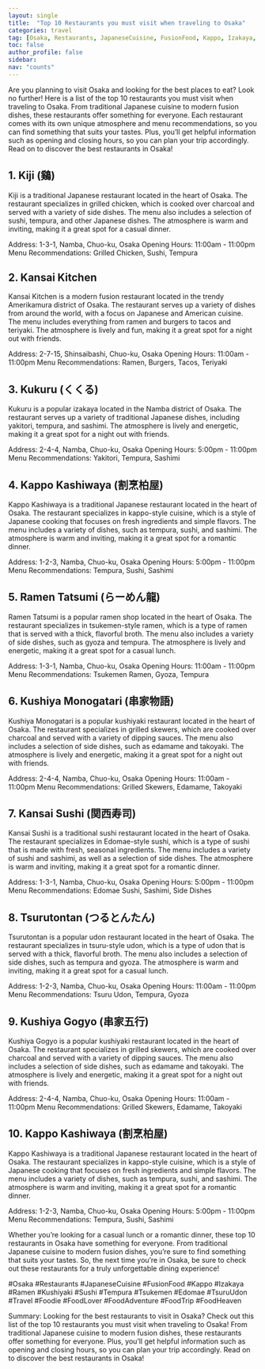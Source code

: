 ```yaml
---
layout: single
title:  "Top 10 Restaurants you must visit when traveling to Osaka"
categories: travel
tag: [Osaka, Restaurants, JapaneseCuisine, FusionFood, Kappo, Izakaya, Ramen, Kushiyaki, Sushi, Tempura, Tsukemen, Edomae, TsuruUdon, Travel, Foodie, FoodLover, FoodAdventure, FoodTrip, FoodHeaven]
toc: false
author_profile: false
sidebar:
nav: "counts"
---
```

            
Are you planning to visit Osaka and looking for the best places to eat? Look no further! Here is a list of the top 10 restaurants you must visit when traveling to Osaka. From traditional Japanese cuisine to modern fusion dishes, these restaurants offer something for everyone. Each restaurant comes with its own unique atmosphere and menu recommendations, so you can find something that suits your tastes. Plus, you’ll get helpful information such as opening and closing hours, so you can plan your trip accordingly. Read on to discover the best restaurants in Osaka! 

## 1. Kiji (鷄)

Kiji is a traditional Japanese restaurant located in the heart of Osaka. The restaurant specializes in grilled chicken, which is cooked over charcoal and served with a variety of side dishes. The menu also includes a selection of sushi, tempura, and other Japanese dishes. The atmosphere is warm and inviting, making it a great spot for a casual dinner. 

Address: 1-3-1, Namba, Chuo-ku, Osaka
Opening Hours: 11:00am - 11:00pm
Menu Recommendations: Grilled Chicken, Sushi, Tempura

## 2. Kansai Kitchen

Kansai Kitchen is a modern fusion restaurant located in the trendy Amerikamura district of Osaka. The restaurant serves up a variety of dishes from around the world, with a focus on Japanese and American cuisine. The menu includes everything from ramen and burgers to tacos and teriyaki. The atmosphere is lively and fun, making it a great spot for a night out with friends. 

Address: 2-7-15, Shinsaibashi, Chuo-ku, Osaka
Opening Hours: 11:00am - 11:00pm
Menu Recommendations: Ramen, Burgers, Tacos, Teriyaki

## 3. Kukuru (くくる)

Kukuru is a popular izakaya located in the Namba district of Osaka. The restaurant serves up a variety of traditional Japanese dishes, including yakitori, tempura, and sashimi. The atmosphere is lively and energetic, making it a great spot for a night out with friends. 

Address: 2-4-4, Namba, Chuo-ku, Osaka
Opening Hours: 5:00pm - 11:00pm
Menu Recommendations: Yakitori, Tempura, Sashimi

## 4. Kappo Kashiwaya (割烹柏屋)

Kappo Kashiwaya is a traditional Japanese restaurant located in the heart of Osaka. The restaurant specializes in kappo-style cuisine, which is a style of Japanese cooking that focuses on fresh ingredients and simple flavors. The menu includes a variety of dishes, such as tempura, sushi, and sashimi. The atmosphere is warm and inviting, making it a great spot for a romantic dinner. 

Address: 1-2-3, Namba, Chuo-ku, Osaka
Opening Hours: 5:00pm - 11:00pm
Menu Recommendations: Tempura, Sushi, Sashimi

## 5. Ramen Tatsumi (らーめん龍)

Ramen Tatsumi is a popular ramen shop located in the heart of Osaka. The restaurant specializes in tsukemen-style ramen, which is a type of ramen that is served with a thick, flavorful broth. The menu also includes a variety of side dishes, such as gyoza and tempura. The atmosphere is lively and energetic, making it a great spot for a casual lunch. 

Address: 1-3-1, Namba, Chuo-ku, Osaka
Opening Hours: 11:00am - 11:00pm
Menu Recommendations: Tsukemen Ramen, Gyoza, Tempura

## 6. Kushiya Monogatari (串家物語)

Kushiya Monogatari is a popular kushiyaki restaurant located in the heart of Osaka. The restaurant specializes in grilled skewers, which are cooked over charcoal and served with a variety of dipping sauces. The menu also includes a selection of side dishes, such as edamame and takoyaki. The atmosphere is lively and energetic, making it a great spot for a night out with friends. 

Address: 2-4-4, Namba, Chuo-ku, Osaka
Opening Hours: 11:00am - 11:00pm
Menu Recommendations: Grilled Skewers, Edamame, Takoyaki

## 7. Kansai Sushi (関西寿司)

Kansai Sushi is a traditional sushi restaurant located in the heart of Osaka. The restaurant specializes in Edomae-style sushi, which is a type of sushi that is made with fresh, seasonal ingredients. The menu includes a variety of sushi and sashimi, as well as a selection of side dishes. The atmosphere is warm and inviting, making it a great spot for a romantic dinner. 

Address: 1-3-1, Namba, Chuo-ku, Osaka
Opening Hours: 5:00pm - 11:00pm
Menu Recommendations: Edomae Sushi, Sashimi, Side Dishes

## 8. Tsurutontan (つるとんたん)

Tsurutontan is a popular udon restaurant located in the heart of Osaka. The restaurant specializes in tsuru-style udon, which is a type of udon that is served with a thick, flavorful broth. The menu also includes a selection of side dishes, such as tempura and gyoza. The atmosphere is warm and inviting, making it a great spot for a casual lunch. 

Address: 1-2-3, Namba, Chuo-ku, Osaka
Opening Hours: 11:00am - 11:00pm
Menu Recommendations: Tsuru Udon, Tempura, Gyoza

## 9. Kushiya Gogyo (串家五行)

Kushiya Gogyo is a popular kushiyaki restaurant located in the heart of Osaka. The restaurant specializes in grilled skewers, which are cooked over charcoal and served with a variety of dipping sauces. The menu also includes a selection of side dishes, such as edamame and takoyaki. The atmosphere is lively and energetic, making it a great spot for a night out with friends. 

Address: 2-4-4, Namba, Chuo-ku, Osaka
Opening Hours: 11:00am - 11:00pm
Menu Recommendations: Grilled Skewers, Edamame, Takoyaki

## 10. Kappo Kashiwaya (割烹柏屋)

Kappo Kashiwaya is a traditional Japanese restaurant located in the heart of Osaka. The restaurant specializes in kappo-style cuisine, which is a style of Japanese cooking that focuses on fresh ingredients and simple flavors. The menu includes a variety of dishes, such as tempura, sushi, and sashimi. The atmosphere is warm and inviting, making it a great spot for a romantic dinner. 

Address: 1-2-3, Namba, Chuo-ku, Osaka
Opening Hours: 5:00pm - 11:00pm
Menu Recommendations: Tempura, Sushi, Sashimi

Whether you’re looking for a casual lunch or a romantic dinner, these top 10 restaurants in Osaka have something for everyone. From traditional Japanese cuisine to modern fusion dishes, you’re sure to find something that suits your tastes. So, the next time you’re in Osaka, be sure to check out these restaurants for a truly unforgettable dining experience! 

#Osaka #Restaurants #JapaneseCuisine #FusionFood #Kappo #Izakaya #Ramen #Kushiyaki #Sushi #Tempura #Tsukemen #Edomae #TsuruUdon #Travel #Foodie #FoodLover #FoodAdventure #FoodTrip #FoodHeaven

Summary: Looking for the best restaurants to visit in Osaka? Check out this list of the top 10 restaurants you must visit when traveling to Osaka! From traditional Japanese cuisine to modern fusion dishes, these restaurants offer something for everyone. Plus, you’ll get helpful information such as opening and closing hours, so you can plan your trip accordingly. Read on to discover the best restaurants in Osaka!